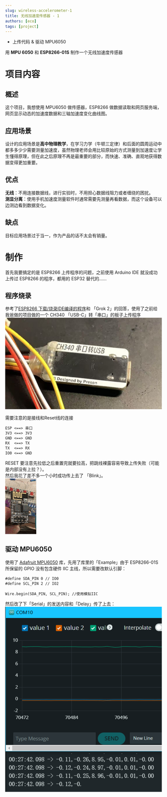 ```yaml
---
slug: wireless-accelerometer-1
title: 无线加速度传感器 - 1
authors: [eco]
tags: [project]
---
```


- 上传代码 & 驱动 MPU6050

用 **MPU 6050** 和 **ESP8266-01S** 制作一个无线加速度传感器

<!--truncate-->
# 项目内容
## 概述
这个项目，我想使用 MPU6050 做传感器，ESP8266 做数据读取和网页服务端，网页显示动态的加速度数据和三轴加速度变化曲线图。

## 应用场景
设计的应用场景是**高中物理教学**，在学习力学（牛顿三定律）和后面的圆周运动中都多多少少需要测量加速度，虽然物理老师会用比较原始的方式测量到加速度让学生懂得原理，但在此之后原理不再是最重要的部分，而快速、准确、直观地获得数据变得更加重要。

## 优点
**无线**：不用连接数据线，进行实验时，不用担心数据线阻力或者缠绕的困扰。  
**测显分离**：使用手机加速度测量软件时通常需要先测量再看数据，而这个设备可以边测边看到数据变化。  

## 缺点
目标应用场景过于当一，作为产品的话不太会有销量。

# 制作
首先我要搞定的是 ESP8266 上传程序的问题，之前使用 Arduino IDE 就没成功上传过 ESP8266 的程序，都用的 ESP32 替代的……
## 程序烧录
参考了[ESP8266 下载/烧录IDE编译的程序](https://blog.csdn.net/baidu_25117757/article/details/109639337?sharetype=blogdetail&shareId=109639337&sharerefer=APP&sharesource=m0_52526597&sharefrom=link)和 「Grok 2」的回答，使用了之前给我爸做的项目做的一个 CH340 「USB-C」转「串口」的板子上传程序
![USB转串口](2.jpg)

需要注意的是接线和Reset线的连接

```
ESP <==> 串口  
3V3 <==> 3V3  
GND <==> GND  
RX  <==> TX  
TX  <==> RX  
IO0 <==> GND  
```

RESET 要注意先拉低之后重置完就要拉高，把跳线裸露容易导致上传失败（可能是内部没有上拉？）。  
然后我花了差不多一个小时成功传上去了 「Blink」。  
![](114.gif)

## 驱动 MPU6050
使用了 [Adafruit MPU6050](https://github.com/adafruit/Adafruit_MPU6050) 库，先用了库里的「Example」由于 ESP8266-01S 所保留的 GPIO 没有包含硬件 IIC 主线，所以需要改默认引脚：
```
#define SDA_PIN 0 // IO0
#define SCL_PIN 2 // IO2 

Wire.begin(SDA_PIN, SCL_PIN); //使用模拟IIC
```
然后改了下「Serial」的发送内容和「Delay」传了上去：
![读到的数据与串口绘图](1.png)